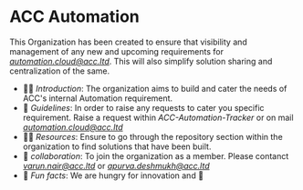 # ACC Automation
This Organization has been created to ensure that visibility and management of any new and upcoming requirements for *automation.cloud@acc.ltd*. This will also simplify solution sharing and centralization of the same.

- 🙋‍♀️ *Introduction*: The organization aims to build and cater the needs of ACC's internal Automation requirement.
- 🌈 *Guidelines*: In order to raise any requests to cater you specific requirement. Raise a request within *ACC-Automation-Tracker* or on mail *automation.cloud@acc.ltd*
- 👩‍💻 *Resources*: Ensure to go through the repository section within the organization to find solutions that have been built.
- :raising_hand: *collaboration*: To join the organization as a member. Please contanct *varun.nair@acc.ltd* or *apurva.deshmukh@acc.ltd*
- 🍿 *Fun facts*: We are hungry for innovation and :hamburger:
